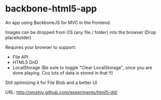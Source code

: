backbone-html5-app
==================

An app using BackboneJS for MVC in the frontend. 

Images can be dropped from OS (any file / folder) into the browser (Drop placeholder)

Requires your browser to support:
- File API
- HTML5 DnD
- LocalStorage (Be sure to toggle "Clear LocalStorage", once you are done playing. Coz lots of data is stored in that !!)

Still optimizing it for File Blob and a better UI

URL: http://omshiv.github.com/experiments/html5-dd/
